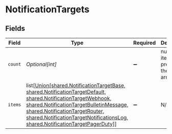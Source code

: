 # NotificationTargets


## Fields

| Field                                                                                                                                                                                                                                                                                                                     | Type                                                                                                                                                                                                                                                                                                                      | Required                                                                                                                                                                                                                                                                                                                  | Description                                                                                                                                                                                                                                                                                                               |
| ------------------------------------------------------------------------------------------------------------------------------------------------------------------------------------------------------------------------------------------------------------------------------------------------------------------------- | ------------------------------------------------------------------------------------------------------------------------------------------------------------------------------------------------------------------------------------------------------------------------------------------------------------------------- | ------------------------------------------------------------------------------------------------------------------------------------------------------------------------------------------------------------------------------------------------------------------------------------------------------------------------- | ------------------------------------------------------------------------------------------------------------------------------------------------------------------------------------------------------------------------------------------------------------------------------------------------------------------------- |
| `count`                                                                                                                                                                                                                                                                                                                   | *Optional[int]*                                                                                                                                                                                                                                                                                                           | :heavy_minus_sign:                                                                                                                                                                                                                                                                                                        | number of items present in the items array                                                                                                                                                                                                                                                                                |
| `items`                                                                                                                                                                                                                                                                                                                   | list[[Union[shared.NotificationTargetBase, shared.NotificationTargetDefault, shared.NotificationTargetWebhook, shared.NotificationTargetBulletinMessage, shared.NotificationTargetRouter, shared.NotificationTargetNotificationsLog, shared.NotificationTargetPagerDuty]](undefined/models/shared/notificationtarget.md)] | :heavy_minus_sign:                                                                                                                                                                                                                                                                                                        | N/A                                                                                                                                                                                                                                                                                                                       |